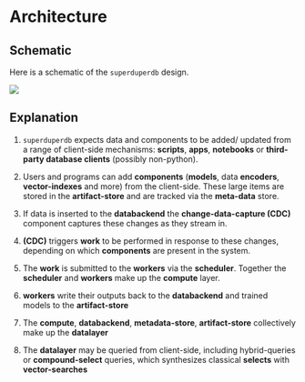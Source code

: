 # Architecture

## Schematic

Here is a schematic of the `superduperdb` design.

![](/img/light.png)

## Explanation

1. `superduperdb` expects data and components to be added/ updated from a range of client-side mechanisms: **scripts**, **apps**, **notebooks** or **third-party database clients** (possibly non-python).

1. Users and programs can add **components** (**models**, data **encoders**, **vector-indexes** and more) from the client-side. These large items are stored in the **artifact-store** and are tracked via the **meta-data** store.

1. If data is inserted to the **databackend** the **change-data-capture (CDC)** component captures these changes as they stream in.

1. **(CDC)** triggers **work** to be performed in response to these changes, depending on which **components** are present in the system.

1. The **work** is submitted to the **workers** via the **scheduler**. Together the **scheduler** and **workers** make up the **compute** layer.

1. **workers** write their outputs back to the **databackend** and trained models to the **artifact-store**

1. The **compute**, **databackend**, **metadata-store**, **artifact-store** collectively make up the **datalayer**

1. The **datalayer** may be queried from client-side, including hybrid-queries or **compound-select** queries, which synthesizes classical **selects** with **vector-searches**